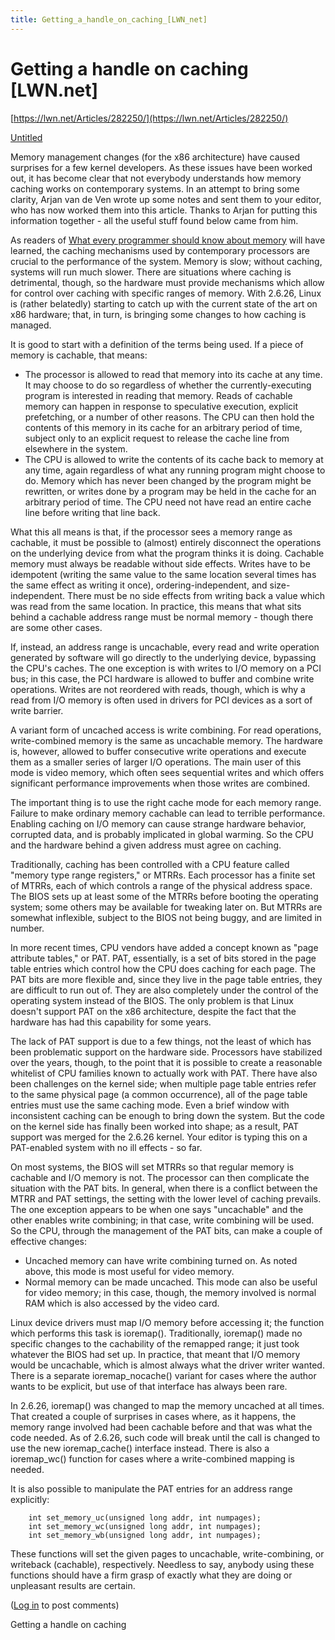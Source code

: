 ```yaml
---
title: Getting_a_handle_on_caching_[LWN_net]
---
```


# Getting a handle on caching [LWN.net]

[https://lwn.net/Articles/282250/](https://lwn.net/Articles/282250/)

[Untitled](assets/Untitled%20Database%2076b04114f2e8462781540f4d38b87b4b.csv)

Memory management changes (for the x86 architecture) have caused surprises for a few kernel developers. As these issues have been worked out, it has become clear that not everybody understands how memory caching works on contemporary systems. In an attempt to bring some clarity, Arjan van de Ven wrote up some notes and sent them to your editor, who has now worked them into this article. Thanks to Arjan for putting this information together - all the useful stuff found below came from him.

As readers of [What every programmer should know about memory](http://lwn.net/Articles/250967/) will have learned, the caching mechanisms used by contemporary processors are crucial to the performance of the system. Memory is slow; without caching, systems will run much slower. There are situations where caching is detrimental, though, so the hardware must provide mechanisms which allow for control over caching with specific ranges of memory. With 2.6.26, Linux is (rather belatedly) starting to catch up with the current state of the art on x86 hardware; that, in turn, is bringing some changes to how caching is managed.

It is good to start with a definition of the terms being used. If a piece of memory is cachable, that means:

- The processor is allowed to read that memory into its cache at any time. It may choose to do so regardless of whether the currently-executing program is interested in reading that memory. Reads of cachable memory can happen in response to speculative execution, explicit prefetching, or a number of other reasons. The CPU can then hold the contents of this memory in its cache for an arbitrary period of time, subject only to an explicit request to release the cache line from elsewhere in the system.
- The CPU is allowed to write the contents of its cache back to memory at any time, again regardless of what any running program might choose to do. Memory which has never been changed by the program might be rewritten, or writes done by a program may be held in the cache for an arbitrary period of time. The CPU need not have read an entire cache line before writing that line back.

What this all means is that, if the processor sees a memory range as cachable, it must be possible to (almost) entirely disconnect the operations on the underlying device from what the program thinks it is doing. Cachable memory must always be readable without side effects. Writes have to be idempotent (writing the same value to the same location several times has the same effect as writing it once), ordering-independent, and size-independent. There must be no side effects from writing back a value which was read from the same location. In practice, this means that what sits behind a cachable address range must be normal memory - though there are some other cases.

If, instead, an address range is uncachable, every read and write operation generated by software will go directly to the underlying device, bypassing the CPU's caches. The one exception is with writes to I/O memory on a PCI bus; in this case, the PCI hardware is allowed to buffer and combine write operations. Writes are not reordered with reads, though, which is why a read from I/O memory is often used in drivers for PCI devices as a sort of write barrier.

A variant form of uncached access is write combining. For read operations, write-combined memory is the same as uncachable memory. The hardware is, however, allowed to buffer consecutive write operations and execute them as a smaller series of larger I/O operations. The main user of this mode is video memory, which often sees sequential writes and which offers significant performance improvements when those writes are combined.

The important thing is to use the right cache mode for each memory range. Failure to make ordinary memory cachable can lead to terrible performance. Enabling caching on I/O memory can cause strange hardware behavior, corrupted data, and is probably implicated in global warming. So the CPU and the hardware behind a given address must agree on caching.

Traditionally, caching has been controlled with a CPU feature called "memory type range registers," or MTRRs. Each processor has a finite set of MTRRs, each of which controls a range of the physical address space. The BIOS sets up at least some of the MTRRs before booting the operating system; some others may be available for tweaking later on. But MTRRs are somewhat inflexible, subject to the BIOS not being buggy, and are limited in number.

In more recent times, CPU vendors have added a concept known as "page attribute tables," or PAT. PAT, essentially, is a set of bits stored in the page table entries which control how the CPU does caching for each page. The PAT bits are more flexible and, since they live in the page table entries, they are difficult to run out of. They are also completely under the control of the operating system instead of the BIOS. The only problem is that Linux doesn't support PAT on the x86 architecture, despite the fact that the hardware has had this capability for some years.

The lack of PAT support is due to a few things, not the least of which has been problematic support on the hardware side. Processors have stabilized over the years, though, to the point that it is possible to create a reasonable whitelist of CPU families known to actually work with PAT. There have also been challenges on the kernel side; when multiple page table entries refer to the same physical page (a common occurrence), all of the page table entries must use the same caching mode. Even a brief window with inconsistent caching can be enough to bring down the system. But the code on the kernel side has finally been worked into shape; as a result, PAT support was merged for the 2.6.26 kernel. Your editor is typing this on a PAT-enabled system with no ill effects - so far.

On most systems, the BIOS will set MTRRs so that regular memory is cachable and I/O memory is not. The processor can then complicate the situation with the PAT bits. In general, when there is a conflict between the MTRR and PAT settings, the setting with the lower level of caching prevails. The one exception appears to be when one says "uncachable" and the other enables write combining; in that case, write combining will be used. So the CPU, through the management of the PAT bits, can make a couple of effective changes:

- Uncached memory can have write combining turned on. As noted above, this mode is most useful for video memory.
- Normal memory can be made uncached. This mode can also be useful for video memory; in this case, though, the memory involved is normal RAM which is also accessed by the video card.

Linux device drivers must map I/O memory before accessing it; the function which performs this task is ioremap(). Traditionally, ioremap() made no specific changes to the cachability of the remapped range; it just took whatever the BIOS had set up. In practice, that meant that I/O memory would be uncachable, which is almost always what the driver writer wanted. There is a separate ioremap_nocache() variant for cases where the author wants to be explicit, but use of that interface has always been rare.

In 2.6.26, ioremap() was changed to map the memory uncached at all times. That created a couple of surprises in cases where, as it happens, the memory range involved had been cachable before and that was what the code needed. As of 2.6.26, such code will break until the call is changed to use the new ioremap_cache() interface instead. There is also a ioremap_wc() function for cases where a write-combined mapping is needed.

It is also possible to manipulate the PAT entries for an address range explicitly:

```
    int set_memory_uc(unsigned long addr, int numpages);
    int set_memory_wc(unsigned long addr, int numpages);
    int set_memory_wb(unsigned long addr, int numpages);

```

These functions will set the given pages to uncachable, write-combining, or writeback (cachable), respectively. Needless to say, anybody using these functions should have a firm grasp of exactly what they are doing or unpleasant results are certain.

([Log in](https://lwn.net/Login/?target=/Articles/282250/) to post comments)

Getting a handle on caching